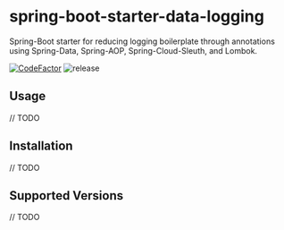 # spring-boot-starter-data-logging

Spring-Boot starter for reducing logging boilerplate through annotations using Spring-Data, Spring-AOP, Spring-Cloud-Sleuth, and Lombok.

[![CodeFactor](https://www.codefactor.io/repository/github/whelk-io/spring-boot-starter-data-logging/badge)](https://www.codefactor.io/repository/github/whelk-io/spring-boot-starter-data-logging) ![release](https://github.com/whelk-io/spring-boot-starter-data-logging/workflows/release/badge.svg)

## Usage

// TODO

## Installation

// TODO

## Supported Versions

// TODO
